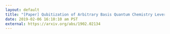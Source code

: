 ```yaml
---
layout: default
title: "[Paper] Qubitization of Arbitrary Basis Quantum Chemistry Leveraging Sparsity and Low Rank Factorization"
date: 2019-02-06 16:10:10 am PST
external: https://arxiv.org/abs/1902.02134
---
```

